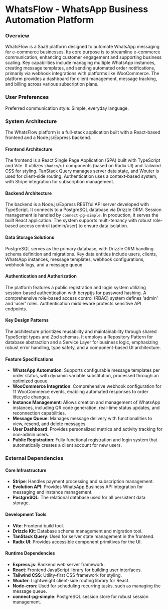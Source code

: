 # WhatsFlow - WhatsApp Business Automation Platform

### Overview
WhatsFlow is a SaaS platform designed to automate WhatsApp messaging for e-commerce businesses. Its core purpose is to streamline e-commerce communication, enhancing customer engagement and supporting business scaling. Key capabilities include managing multiple WhatsApp instances, creating message templates, and sending automated order notifications, primarily via webhook integrations with platforms like WooCommerce. The platform provides a dashboard for client management, message tracking, and billing across various subscription plans.

### User Preferences
Preferred communication style: Simple, everyday language.

### System Architecture
The WhatsFlow platform is a full-stack application built with a React-based frontend and a Node.js/Express backend.

#### Frontend Architecture
The frontend is a React Single Page Application (SPA) built with TypeScript and Vite. It utilizes `shadcn/ui` components (based on Radix UI) and Tailwind CSS for styling. TanStack Query manages server data state, and Wouter is used for client-side routing. Authentication uses a context-based system, with Stripe integration for subscription management.

#### Backend Architecture
The backend is a Node.js/Express RESTful API server developed with TypeScript. It connects to a PostgreSQL database via Drizzle ORM. Session management is handled by `connect-pg-simple`. In production, it serves the built React application. The system supports multi-tenancy with robust role-based access control (admin/user) to ensure data isolation.

#### Data Storage Solutions
PostgreSQL serves as the primary database, with Drizzle ORM handling schema definition and migrations. Key data entities include users, clients, WhatsApp instances, message templates, webhook configurations, webhook logs, and a message queue.

#### Authentication and Authorization
The platform features a public registration and login system utilizing session-based authentication with bcryptjs for password hashing. A comprehensive role-based access control (RBAC) system defines 'admin' and 'user' roles. Authentication middleware protects sensitive API endpoints.

#### Key Design Patterns
The architecture prioritizes reusability and maintainability through shared TypeScript types and Zod schemas. It employs a Repository Pattern for database abstraction and a Service Layer for business logic, emphasizing robust error handling, type safety, and a component-based UI architecture.

#### Feature Specifications
- **WhatsApp Automation**: Supports configurable message templates per order status, with dynamic variable substitution, processed through an optimized queue.
- **WooCommerce Integration**: Comprehensive webhook configuration for 11 WooCommerce events, enabling automated responses to order lifecycle changes.
- **Instance Management**: Allows creation and management of WhatsApp instances, including QR code generation, real-time status updates, and reconnection capabilities.
- **Message Queue**: Manages message delivery with functionalities to view, resend, and delete messages.
- **User Dashboard**: Provides personalized metrics and activity tracking for non-admin users.
- **Public Registration**: Fully functional registration and login system that automatically creates a client account for new users.

### External Dependencies

#### Core Infrastructure
- **Stripe**: Handles payment processing and subscription management.
- **Evolution API**: Provides WhatsApp Business API integration for messaging and instance management.
- **PostgreSQL**: The relational database used for all persistent data storage.

#### Development Tools
- **Vite**: Frontend build tool.
- **Drizzle Kit**: Database schema management and migration tool.
- **TanStack Query**: Used for server state management in the frontend.
- **Radix UI**: Provides accessible component primitives for the UI.

#### Runtime Dependencies
- **Express.js**: Backend web server framework.
- **React**: Frontend JavaScript library for building user interfaces.
- **Tailwind CSS**: Utility-first CSS framework for styling.
- **Wouter**: Lightweight client-side routing library for React.
- **Node-cron**: Used for scheduling recurring tasks, such as managing the message queue.
- **connect-pg-simple**: PostgreSQL session store for robust session management.